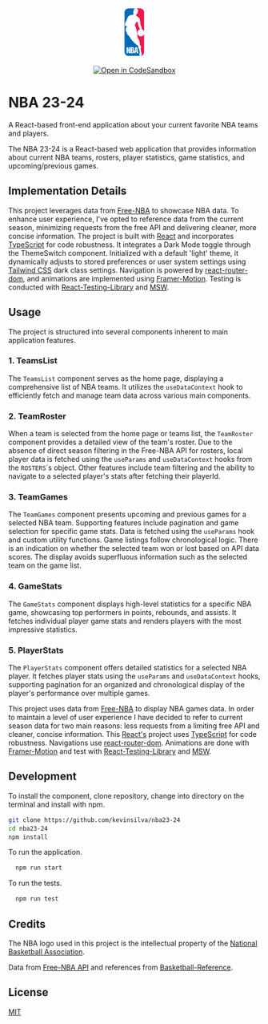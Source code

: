 <p align="center"><img src="./src/assets/nba_logo.png" width="100"></p>

<div align="center">

<a href="">[![Open in CodeSandbox](https://img.shields.io/badge/Open%20in-CodeSandbox-success?style=flat-square&logo=codesandbox)](https://codesandbox.io/p/github/kevinsilva/nba23-24/main?layout=%257B%2522sidebarPanel%2522%253A%2522EXPLORER%2522%252C%2522rootPanelGroup%2522%253A%257B%2522direction%2522%253A%2522horizontal%2522%252C%2522contentType%2522%253A%2522UNKNOWN%2522%252C%2522type%2522%253A%2522PANEL_GROUP%2522%252C%2522id%2522%253A%2522ROOT_LAYOUT%2522%252C%2522panels%2522%253A%255B%257B%2522type%2522%253A%2522PANEL_GROUP%2522%252C%2522contentType%2522%253A%2522UNKNOWN%2522%252C%2522direction%2522%253A%2522vertical%2522%252C%2522id%2522%253A%2522clqpk57nf00063b6isu5cus2i%2522%252C%2522sizes%2522%253A%255B70%252C30%255D%252C%2522panels%2522%253A%255B%257B%2522type%2522%253A%2522PANEL_GROUP%2522%252C%2522contentType%2522%253A%2522EDITOR%2522%252C%2522direction%2522%253A%2522horizontal%2522%252C%2522id%2522%253A%2522EDITOR%2522%252C%2522panels%2522%253A%255B%257B%2522type%2522%253A%2522PANEL%2522%252C%2522contentType%2522%253A%2522EDITOR%2522%252C%2522id%2522%253A%2522clqpk57ne00023b6i3scrm69c%2522%257D%255D%257D%252C%257B%2522type%2522%253A%2522PANEL_GROUP%2522%252C%2522contentType%2522%253A%2522SHELLS%2522%252C%2522direction%2522%253A%2522horizontal%2522%252C%2522id%2522%253A%2522SHELLS%2522%252C%2522panels%2522%253A%255B%257B%2522type%2522%253A%2522PANEL%2522%252C%2522contentType%2522%253A%2522SHELLS%2522%252C%2522id%2522%253A%2522clqpk57ne00043b6igrtxdus1%2522%257D%255D%252C%2522sizes%2522%253A%255B100%255D%257D%255D%257D%252C%257B%2522type%2522%253A%2522PANEL_GROUP%2522%252C%2522contentType%2522%253A%2522DEVTOOLS%2522%252C%2522direction%2522%253A%2522vertical%2522%252C%2522id%2522%253A%2522DEVTOOLS%2522%252C%2522panels%2522%253A%255B%257B%2522type%2522%253A%2522PANEL%2522%252C%2522contentType%2522%253A%2522DEVTOOLS%2522%252C%2522id%2522%253A%2522clqpk57ne00053b6ieu2f25d5%2522%257D%255D%252C%2522sizes%2522%253A%255B100%255D%257D%255D%252C%2522sizes%2522%253A%255B50%252C50%255D%257D%252C%2522tabbedPanels%2522%253A%257B%2522clqpk57ne00023b6i3scrm69c%2522%253A%257B%2522tabs%2522%253A%255B%257B%2522id%2522%253A%2522clqpk57ne00013b6i82pt4ye1%2522%252C%2522mode%2522%253A%2522permanent%2522%252C%2522type%2522%253A%2522FILE%2522%252C%2522filepath%2522%253A%2522%252FREADME.md%2522%257D%255D%252C%2522id%2522%253A%2522clqpk57ne00023b6i3scrm69c%2522%252C%2522activeTabId%2522%253A%2522clqpk57ne00013b6i82pt4ye1%2522%257D%252C%2522clqpk57ne00053b6ieu2f25d5%2522%253A%257B%2522id%2522%253A%2522clqpk57ne00053b6ieu2f25d5%2522%252C%2522activeTabId%2522%253A%2522clqpka8z800pr3b6iyblbszbm%2522%252C%2522tabs%2522%253A%255B%257B%2522type%2522%253A%2522TASK_PORT%2522%252C%2522taskId%2522%253A%2522dev%2522%252C%2522port%2522%253A5173%252C%2522id%2522%253A%2522clqpka8z800pr3b6iyblbszbm%2522%252C%2522mode%2522%253A%2522permanent%2522%252C%2522path%2522%253A%2522%252F%2522%257D%255D%257D%252C%2522clqpk57ne00043b6igrtxdus1%2522%253A%257B%2522id%2522%253A%2522clqpk57ne00043b6igrtxdus1%2522%252C%2522activeTabId%2522%253A%2522clqpk5a3b005u3b6iq0jfdid5%2522%252C%2522tabs%2522%253A%255B%257B%2522id%2522%253A%2522clqpk57ne00033b6ieylea4l7%2522%252C%2522mode%2522%253A%2522permanent%2522%252C%2522type%2522%253A%2522TERMINAL%2522%252C%2522shellId%2522%253A%2522clqpk595j001teei8cteu1oup%2522%257D%252C%257B%2522type%2522%253A%2522TASK_LOG%2522%252C%2522taskId%2522%253A%2522dev%2522%252C%2522id%2522%253A%2522clqpk5a3b005u3b6iq0jfdid5%2522%252C%2522mode%2522%253A%2522permanent%2522%257D%252C%257B%2522type%2522%253A%2522TASK_LOG%2522%252C%2522taskId%2522%253A%2522CSB_RUN_OUTSIDE_CONTAINER%253D1%2520devcontainer%2520templates%2520apply%2520--template-id%2520%255C%2522ghcr.io%252Fdevcontainers%252Ftemplates%252Ftypescript-node%255C%2522%2520--template-args%2520%27%257B%257D%27%2520--features%2520%27%255B%255D%27%2522%252C%2522id%2522%253A%2522clqpk6kvu009f3b6iv02jpm4y%2522%252C%2522mode%2522%253A%2522permanent%2522%257D%255D%257D%257D%252C%2522showDevtools%2522%253Atrue%252C%2522showShells%2522%253Atrue%252C%2522showSidebar%2522%253Atrue%252C%2522sidebarPanelSize%2522%253A15%257D)</a>

</div>

# NBA 23-24

A React-based front-end application about your current favorite NBA teams and players.

The NBA 23-24 is a React-based web application that provides information about current NBA teams, rosters, player statistics, game statistics, and upcoming/previous games.

## Implementation Details

This project leverages data from [Free-NBA](https://rapidapi.com/theapiguy/api/free-nba) to showcase NBA data. To enhance user experience, I've opted to reference data from the current season, minimizing requests from the free API and delivering cleaner, more concise information. The project is built with [React](https://react.dev/) and incorporates [TypeScript](https://www.typescriptlang.org/) for code robustness. It integrates a Dark Mode toggle through the ThemeSwitch component. Initialized with a default 'light' theme, it dynamically adjusts to stored preferences or user system settings using [Tailwind CSS](https://tailwindcss.com) dark class settings. Navigation is powered by [react-router-dom](https://www.npmjs.com/package/react-router-dom), and animations are implemented using [Framer-Motion](https://www.framer.com/motion/). Testing is conducted with [React-Testing-Library](https://testing-library.com/docs/react-testing-library/intro/) and [MSW](https://mswjs.io/).

## Usage

The project is structured into several components inherent to main application features.

### 1. TeamsList

The `TeamsList` component serves as the home page, displaying a comprehensive list of NBA teams. It utilizes the `useDataContext` hook to efficiently fetch and manage team data across various main components.

### 2. TeamRoster

When a team is selected from the home page or teams list, the `TeamRoster` component provides a detailed view of the team's roster. Due to the absence of direct season filtering in the Free-NBA API for rosters, local player data is fetched using the `useParams` and `useDataContext` hooks from the `ROSTERS`´s object. Other features include team filtering and the ability to navigate to a selected player's stats after fetching their playerId.

### 3. TeamGames

The `TeamGames` component presents upcoming and previous games for a selected NBA team. Supporting features include pagination and game selection for specific game stats. Data is fetched using the `useParams` hook and custom utility functions. Game listings follow chronological logic. There is an indication on whether the selected team won or lost based on API data scores. The display avoids superfluous information such as the selected team on the game list.

### 4. GameStats

The `GameStats` component displays high-level statistics for a specific NBA game, showcasing top performers in points, rebounds, and assists. It fetches individual player game stats and renders players with the most impressive statistics.

### 5. PlayerStats

The `PlayerStats` component offers detailed statistics for a selected NBA player. It fetches player stats using the `useParams` and `useDataContext` hooks, supporting pagination for an organized and chronological display of the player's performance over multiple games.

This project uses data from [Free-NBA](https://rapidapi.com/theapiguy/api/free-nba) to display NBA games data. In order to maintain a level of user experience I have decided to refer to current season data for two main reasons: less requests from a limiting free API and cleaner, concise information. This [React's](https://react.dev/) project uses [TypeScript](https://www.typescriptlang.org/) for code robustness. Navigations use [react-router-dom](https://www.npmjs.com/package/react-router-dom). Animations are done with [Framer-Motion](https://www.framer.com/motion/) and test with [React-Testing-Library](https://testing-library.com/docs/react-testing-library/intro/) and [MSW](https://mswjs.io/).

## Development

To install the component, clone repository, change into directory on the terminal and install with npm.

```bash
git clone https://github.com/kevinsilva/nba23-24
cd nba23-24
npm install
```

To run the application.

```bash
  npm run start
```

To run the tests.

```bash
  npm run test
```

## Credits

The NBA logo used in this project is the intellectual property of the [National Basketball Association](https://www.nba.com/).

Data from [Free-NBA API](https://rapidapi.com/theapiguy/api/free-nba) and references from [Basketball-Reference](https://www.basketball-reference.com/).

## License

[MIT](https://choosealicense.com/licenses/mit/)
